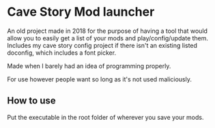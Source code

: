 # Cave Story Mod launcher
An old project made in 2018 for the purpose of having a tool that would allow you to easily get a list of your mods and play/config/update them.
Includes my cave story config project if there isn't an existing listed doconfig, which includes a font picker.

Made when I barely had an idea of programming properly.

For use however people want so long as it's not used maliciously.

## How to use
Put the executable in the root folder of wherever you save your mods.
